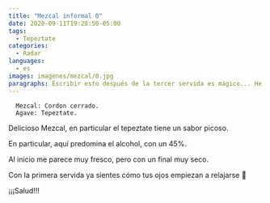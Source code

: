 ```yaml
---
title: "Mezcal informal 0"
date: 2020-09-11T19:28:50-05:00
tags:
  - Tepeztate
categories:
  - Radar
languages:
  - es
images: imagenes/mezcal/0.jpg
paragraphs: Escribir esto después de la tercer servida es mágico... He empezado una afición por esta bebida, mejor dicho, hace tiempo empecé... Mezcal informal será una serie de posts donde intentaré, de la mejor forma posible, sobretodo después de varias copitas, detallar algún mezcal.
---
```


```none
  Mezcal: Cordon cerrado.
  Agave: Tepeztate.
```

Delicioso Mezcal, en particular el tepeztate tiene un sabor picoso.

En particular, aquí predomina el alcohol, con un 45%.

Al inicio me parece muy fresco, pero con un final muy seco.

Con la primera servida ya sientes cómo tus ojos empiezan a relajarse 🙂

¡¡¡Salud!!!
